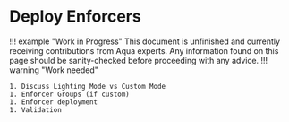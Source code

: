 # Deploy Enforcers

!!! example "Work in Progress"
    This document is unfinished and currently receiving contributions from Aqua experts. Any information found on this page should be sanity-checked before proceeding with any advice.
!!! warning "Work needed"

    1. Discuss Lighting Mode vs Custom Mode
    1. Enforcer Groups (if custom)
    1. Enforcer deployment
    1. Validation

